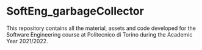 # SoftEng_garbageCollector
This repository contains all the material, assets and code developed for the Software Engineering course at Politecnico di Torino during the Academic Year 2021/2022.
